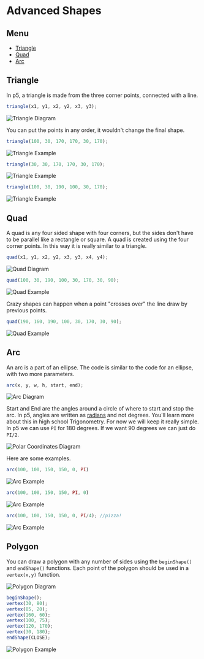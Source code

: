 # Advanced Shapes

## Menu
- [Triangle](#triangle)
- [Quad](#quad)
- [Arc](#arc)

## Triangle
In p5, a triangle is made from the three corner points, connected with a line.

```javascript
triangle(x1, y1, x2, y2, x3, y3);
```

![Triangle Diagram](./imgs/triangle.png)

You can put the points in any order, it wouldn't change the final shape.
 
```javascript
triangle(100, 30, 170, 170, 30, 170);
```

![Triangle Example](./imgs/triangle-ex1.png)

```javascript
triangle(30, 30, 170, 170, 30, 170);
```

![Triangle Example](./imgs/triangle-ex2.png)

```javascript 
triangle(100, 30, 190, 100, 30, 170);
```
![Triangle Example](./imgs/triangle-ex3.png)

## Quad

A quad is any four sided shape with four corners, but the sides don't have to be parallel like a rectangle or square. A quad is created using the four corner points. In this way it is really similar to a triangle. 

```javascript
quad(x1, y1, x2, y2, x3, y3, x4, y4);
```

![Quad Diagram](./imgs/quad.png)

```javascript 
quad(100, 30, 190, 100, 30, 170, 30, 90);
```

![Quad Example](./imgs/quad-ex1.png)

Crazy shapes can happen when a point "crosses over" the line draw by previous points.

```javascript
quad(190, 160, 190, 100, 30, 170, 30, 90);
```

![Quad Example](./imgs/quad-ex2.png)

## Arc
An arc is a part of an ellipse. The code is similar to the code for an ellipse, with two more parameters.

```javascript
arc(x, y, w, h, start, end);
```

![Arc Diagram](./imgs/arc.png)

Start and End are the angles around a circle of where to start and stop the arc. In p5, angles are written as [radians](https://www.mathsisfun.com/geometry/radians.html) and not degrees. You'll learn more about this in high school Trigonometry. For now we will keep it really simple. In p5 we can use `PI` for 180 degrees. If we want 90 degrees we can just do `PI/2`. 

![Polar Coordinates Diagram](./imgs/polar.png)

Here are some examples.

```javascript
arc(100, 100, 150, 150, 0, PI)
```

![Arc Example](./imgs/arc-ex1.png)

```javascript
arc(100, 100, 150, 150, PI, 0)
```

![Arc Example](./imgs/arc-ex2.png)
 
```javascript
arc(100, 100, 150, 150, 0, PI/4); //pizza!
```

![Arc Example](./imgs/arc-ex3.png)

## Polygon
You can draw a polygon with any number of sides using the `beginShape()` and `endShape()` functions. Each point of the polygon should be used in a `vertex(x,y)` function.

![Polygon Diagram](./imgs/polygon.png)

```javascript
beginShape();
vertex(30, 80);
vertex(85, 20);
vertex(160, 60);
vertex(100, 75);
vertex(120, 170);
vertex(30, 180);
endShape(CLOSE);
```
 
![Polygon Example](./imgs/polygon-ex1.png)
  
